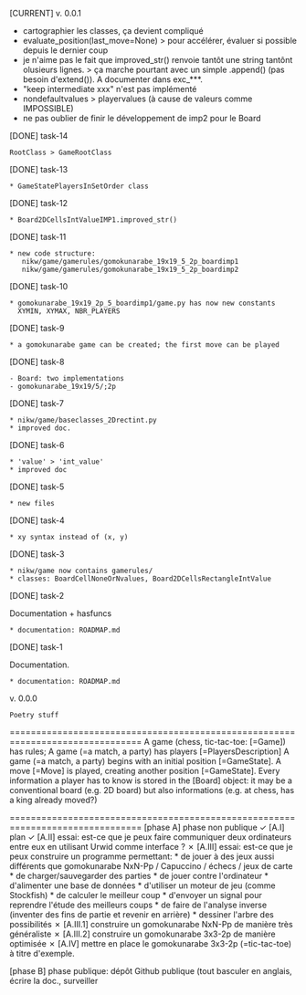 [CURRENT] v. 0.0.1

* cartographier les classes, ça devient compliqué
* evaluate_position(last_move=None) > pour accélérer, évaluer si possible depuis le dernier coup
* je n'aime pas le fait que improved_str() renvoie tantôt une string tantônt olusieurs lignes. > ça marche pourtant avec un simple .append() (pas besoin d'extend()). A documenter dans exc_***.
* "keep intermediate xxx" n'est pas implémenté
* nondefaultvalues > playervalues (à cause de valeurs comme IMPOSSIBLE)
* ne pas oublier de finir le développement de imp2 pour le Board

[DONE] task-14

    RootClass > GameRootClass

[DONE] task-13

    * GameStatePlayersInSetOrder class

[DONE] task-12

    * Board2DCellsIntValueIMP1.improved_str()

[DONE] task-11

    * new code structure:
       nikw/game/gamerules/gomokunarabe_19x19_5_2p_boardimp1
       nikw/game/gamerules/gomokunarabe_19x19_5_2p_boardimp2

[DONE] task-10

    * gomokunarabe_19x19_2p_5_boardimp1/game.py has now new constants
      XYMIN, XYMAX, NBR_PLAYERS

[DONE] task-9

    * a gomokunarabe game can be created; the first move can be played

[DONE] task-8

    - Board: two implementations
    - gomokunarabe_19x19/5/;2p

[DONE] task-7

    * nikw/game/baseclasses_2Drectint.py
    * improved doc.

[DONE] task-6

    * 'value' > 'int_value'
    * improved doc

[DONE] task-5

    * new files

[DONE] task-4

    * xy syntax instead of (x, y)

[DONE] task-3

    * nikw/game now contains gamerules/
    * classes: BoardCellNoneOrNvalues, Board2DCellsRectangleIntValue

[DONE] task-2

Documentation + hasfuncs

    * documentation: ROADMAP.md
          
[DONE] task-1

Documentation.

    * documentation: ROADMAP.md

v. 0.0.0

    Poetry stuff

===============================================================================
A game (chess, tic-tac-toe: [=Game]) has rules;
  A game (=a match, a party) has players [=PlayersDescription]
  A game (=a match, a party) begins with an initial position [=GameState]. A move [=Move] is played,
  creating another position [=GameState]. Every information a player has to know is stored in the
  [Board] object: it may be a conventional board (e.g. 2D board) but also informations (e.g. at chess,
  has a king already moved?)

===============================================================================
[phase A]
phase non publique
    ✓ [A.I] plan
    ✓ [A.II] essai: est-ce que je peux faire communiquer deux ordinateurs entre eux
             en utilisant Urwid comme interface ?
    ✗ [A.III] essai: est-ce que je peux construire un programme permettant:
              * de jouer à des jeux aussi différents que gomokunarabe NxN-Pp / Capuccino / échecs / jeux de carte
              * de charger/sauvegarder des parties
              * de jouer contre l'ordinateur
              * d'alimenter une base de données
              * d'utiliser un moteur de jeu (comme Stockfish)
              * de calculer le meilleur coup
              * d'envoyer un signal pour reprendre l'étude des meilleurs coups
              * de faire de l'analyse inverse (inventer des fins de partie et revenir en arrière)
              * dessiner l'arbre des possibilités
       ✗ [A.III.1] construire un gomokunarabe NxN-Pp de manière très généraliste
       ✗ [A.III.2] construire un gomokunarabe 3x3-2p de manière optimisée
    ✗ [A.IV] mettre en place le gomokunarabe 3x3-2p (=tic-tac-toe) à titre d'exemple.

[phase B]
phase publique: dépôt Github publique (tout basculer en anglais, écrire la doc., surveiller
